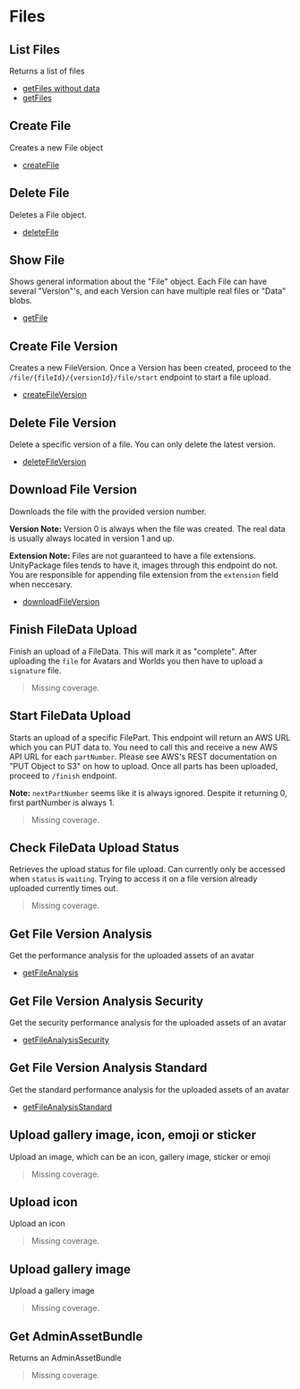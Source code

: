 # Files

## List Files
Returns a list of files

* [getFiles without data](./getfiles-without-data.md)
* [getFiles](./getfiles.md)
## Create File
Creates a new File object

* [createFile](./createfile.md)
## Delete File
Deletes a File object.

* [deleteFile](./deletefile.md)
## Show File
Shows general information about the "File" object. Each File can have several "Version"'s, and each Version can have multiple real files or "Data" blobs.

* [getFile](./getfile.md)
## Create File Version
Creates a new FileVersion. Once a Version has been created, proceed to the `/file/{fileId}/{versionId}/file/start` endpoint to start a file upload.

* [createFileVersion](./createfileversion.md)
## Delete File Version
Delete a specific version of a file. You can only delete the latest version.

* [deleteFileVersion](./deletefileversion.md)
## Download File Version
Downloads the file with the provided version number.

**Version Note:** Version 0 is always when the file was created. The real data is usually always located in version 1 and up.

**Extension Note:** Files are not guaranteed to have a file extensions. UnityPackage files tends to have it, images through this endpoint do not. You are responsible for appending file extension from the `extension` field when neccesary.

* [downloadFileVersion](./downloadfileversion.md)
## Finish FileData Upload
Finish an upload of a FileData. This will mark it as "complete". After uploading the `file` for Avatars and Worlds you then have to upload a `signature` file.

> Missing coverage.
## Start FileData Upload
Starts an upload of a specific FilePart. This endpoint will return an AWS URL which you can PUT data to. You need to call this and receive a new AWS API URL for each `partNumber`. Please see AWS's REST documentation on "PUT Object to S3" on how to upload. Once all parts has been uploaded, proceed to `/finish` endpoint.

**Note:** `nextPartNumber` seems like it is always ignored. Despite it returning 0, first partNumber is always 1.

> Missing coverage.
## Check FileData Upload Status
Retrieves the upload status for file upload. Can currently only be accessed when `status` is `waiting`. Trying to access it on a file version already uploaded currently times out.

> Missing coverage.
## Get File Version Analysis
Get the performance analysis for the uploaded assets of an avatar

* [getFileAnalysis](./getfileanalysis.md)
## Get File Version Analysis Security
Get the security performance analysis for the uploaded assets of an avatar

* [getFileAnalysisSecurity](./getfileanalysissecurity.md)
## Get File Version Analysis Standard
Get the standard performance analysis for the uploaded assets of an avatar

* [getFileAnalysisStandard](./getfileanalysisstandard.md)
## Upload gallery image, icon, emoji or sticker
Upload an image, which can be an icon, gallery image, sticker or emoji

> Missing coverage.
## Upload icon
Upload an icon

> Missing coverage.
## Upload gallery image
Upload a gallery image

> Missing coverage.
## Get AdminAssetBundle
Returns an AdminAssetBundle

> Missing coverage.
	